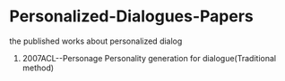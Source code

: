 # Personalized-Dialogues-Papers
the  published works about personalized dialog
1.   2007ACL--Personage Personality generation for dialogue(Traditional method)
